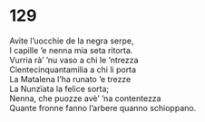 # 129
  
Avite l’uocchie de la negra serpe,  
I capille ’e nenna mia seta ritorta.  
Vurria rà’ ’nu vaso a chi le ’ntrezza  
Cientecinquantamilia a chi li porta  
La Matalena l’ha runato ’e trezze  
La Nunzïata la felice sorta;  
Nenna, che puozze avè’ ’na contentezza  
Quante fronne fanno l’arbere quanno schioppano.
